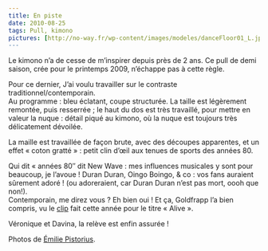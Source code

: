 ```yaml
---
title: En piste
date: 2010-08-25
tags: Pull, kimono
pictures: [http://no-way.fr/wp-content/images/modeles/danceFloor01_L.jpg", http://no-way.fr/wp-content/images/modeles/danceFloor02_L.jpg", http://no-way.fr/wp-content/images/modeles/danceFloor03_L.jpg"]
---
```


<p>Le kimono n’a de cesse de m’inspirer depuis près de 2 ans. Ce pull de demi saison, crée pour le printemps 2009, n’échappe pas à cette règle. </p>
<p>Pour ce dernier, J’ai voulu travailler sur le contraste traditionnel/contemporain. <br>
Au programme : bleu éclatant, coupe structurée. La taille est légèrement remontée, puis resserrée ; le haut du dos est très travaillé, pour mettre en valeur la nuque : détail piqué au kimono, où la nuque est toujours très délicatement dévoilée.</p>
<p>
La maille est travaillée de façon brute, avec des découpes apparentes, et un effet « coton gratté » : petit clin d’œil aux tenues de sports des années 80. </p>
<p>
Qui dit « années 80″ dit New Wave : mes influences musicales y sont pour beaucoup, je l’avoue ! Duran Duran, Oingo Boingo, &amp; co : vos fans auraient sûrement adoré ! (ou adoreraient, car Duran Duran n’est pas mort, oooh que non!).<br>
Contemporain, me direz vous ? Eh bien oui ! Et ça, Goldfrapp l’a bien compris, vu le <a href="http://vimeo.com/11979494" target="_blank">clip</a> fait cette année pour le titre « Alive ».
</p>
<p>
Véronique et Davina, la relève est enfin assurée !
</p>

Photos de <a href="http://www.flickr.com/photos/emilie-pistorius/" target="_blank">Émilie Pistorius</a>.